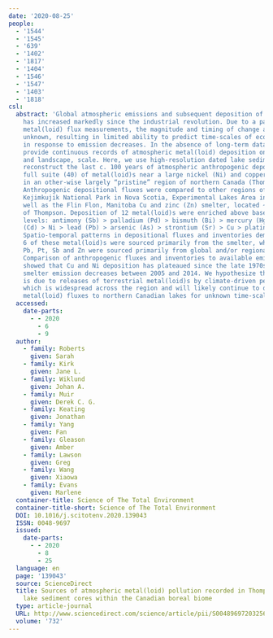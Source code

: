 ```yaml
---
date: '2020-08-25'
people:
  - '1544'
  - '1545'
  - '639'
  - '1402'
  - '1817'
  - '1404'
  - '1546'
  - '1547'
  - '1403'
  - '1818'
csl:
  abstract: 'Global atmospheric emissions and subsequent deposition of numerous metal(loid)s
    has increased markedly since the industrial revolution. Due to a paucity of long-term
    metal(loid) flux measurements, the magnitude and timing of change are largely
    unknown, resulting in limited ability to predict time-scales of ecosystem recovery
    in response to emission decreases. In the absence of long-term data, palaeo-reconstructions
    provide continuous records of atmospheric metal(loid) deposition on an ecosystem,
    and landscape, scale. Here, we use high-resolution dated lake sediment cores to
    reconstruct the last c. 100 years of atmospheric anthropogenic deposition of a
    full suite (40) of metal(loid)s near a large nickel (Ni) and copper (Cu) smelter
    in an other-wise largely “pristine” region of northern Canada (Thompson, Manitoba).
    Anthropogenic depositional fluxes were compared to other regions of Canada including
    Kejimkujik National Park in Nova Scotia, Experimental Lakes Area in Ontario, as
    well as the Flin Flon, Manitoba Cu and zinc (Zn) smelter, located ~200 km southwest
    of Thompson. Deposition of 12 metal(loid)s were enriched above baseline (pre-1915)
    levels: antimony (Sb) > palladium (Pd) > bismuth (Bi) > mercury (Hg) > cadmium
    (Cd) > Ni > lead (Pb) > arsenic (As) > strontium (Sr) > Cu > platinum (Pt) > Zn.
    Spatio-temporal patterns in depositional fluxes and inventories demonstrate that
    6 of these metal(loid)s were sourced primarily from the smelter, while As, Hg,
    Pb, Pt, Sb and Zn were sourced primarily from global and/or regional sources.
    Comparison of anthropogenic fluxes and inventories to available emissions data
    showed that Cu and Ni deposition has plateaued since the late 1970s despite dramatic
    smelter emission decreases between 2005 and 2014. We hypothesize that this discrepancy
    is due to releases of terrestrial metal(loid)s by climate-driven permafrost degradation,
    which is widespread across the region and will likely continue to drive increased
    metal(loid) fluxes to northern Canadian lakes for unknown time-scales.'
  accessed:
    date-parts:
      - - 2020
        - 6
        - 9
  author:
    - family: Roberts
      given: Sarah
    - family: Kirk
      given: Jane L.
    - family: Wiklund
      given: Johan A.
    - family: Muir
      given: Derek C. G.
    - family: Keating
      given: Jonathan
    - family: Yang
      given: Fan
    - family: Gleason
      given: Amber
    - family: Lawson
      given: Greg
    - family: Wang
      given: Xiaowa
    - family: Evans
      given: Marlene
  container-title: Science of The Total Environment
  container-title-short: Science of The Total Environment
  DOI: 10.1016/j.scitotenv.2020.139043
  ISSN: 0048-9697
  issued:
    date-parts:
      - - 2020
        - 8
        - 25
  language: en
  page: '139043'
  source: ScienceDirect
  title: Sources of atmospheric metal(loid) pollution recorded in Thompson Manitoba
    lake sediment cores within the Canadian boreal biome
  type: article-journal
  URL: http://www.sciencedirect.com/science/article/pii/S0048969720325602
  volume: '732'
---
```

